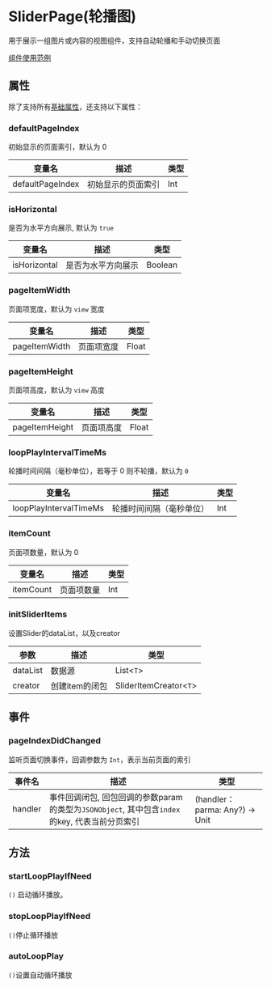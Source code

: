 # SliderPage(轮播图)

用于展示一组图片或内容的视图组件，支持自动轮播和手动切换页面

[组件使用范例](https://github.com/Tencent-TDS/KuiklyUI/blob/main/demo/src/commonMain/kotlin/com/tencent/kuikly/demo/pages/demo/SliderPageViewDemoPage.kt)

## 属性

除了支持所有[基础属性](basic-attr-event.md#基础属性)，还支持以下属性：

### defaultPageIndex

初始显示的页面索引，默认为 0

| 变量名              | 描述                                                     | 类型    |
|------------------| -------------------------------------------------------- | ------- |
| defaultPageIndex | 初始显示的页面索引                            | Int     |

### isHorizontal

是否为水平方向展示, 默认为 `true`

| 变量名                 | 描述                                                   | 类型    |
| ---------------------- | ------------------------------------------------------ | ------- |
| isHorizontal           | 是否为水平方向展示                      | Boolean |

### pageItemWidth

页面项宽度，默认为 `view` 宽度

| 变量名                 | 描述                                       | 类型    |
| ---------------------- | ------------------------------------------ | ------- |
| pageItemWidth          | 页面项宽度                          | Float   |

### pageItemHeight

页面项高度，默认为 `view` 高度

| 变量名                 | 描述    | 类型    |
| ---------------------- |-------| ------- |
| pageItemHeight         | 页面项高度 | Float   |

### loopPlayIntervalTimeMs

轮播时间间隔（毫秒单位），若等于 0 则不轮播，默认为 `0`

| 变量名                 | 描述                                                      | 类型    |
| ---------------------- | --------------------------------------------------------- | ------- |
| loopPlayIntervalTimeMs | 轮播时间间隔（毫秒单位） | Int     |

### itemCount

页面项数量，默认为 0

| 变量名                 | 描述                                               | 类型    |
| ---------------------- | -------------------------------------------------- | ------- |
| itemCount              | 页面项数量                                    | Int     |

### initSliderItems

设置Slider的dataList，以及creator

| 参数                     | 描述            | 类型    |
|------------------------|---------------| ------- |
| dataList		      | 		数据源		       |  List<``T``>|
| creator		      | 		创建item的闭包		 |  SliderItemCreator<``T``>|


## 事件

### pageIndexDidChanged

监听页面切换事件，回调参数为 `Int`，表示当前页面的索引

| 事件名              | 描述                                                                  | 类型                           |
| ------------------- |---------------------------------------------------------------------| ------------------------------ |
| handler | 事件回调闭包, 回包回调的参数param的类型为``JSONObject``, 其中包含``index``的key, 代表当前分页索引 | (handler：parma: Any?) -> Unit |

## 方法

### startLoopPlayIfNeed

`()` 启动循环播放。

### stopLoopPlayIfNeed

`()`停止循环播放

### autoLoopPlay

`()`设置自动循环播放